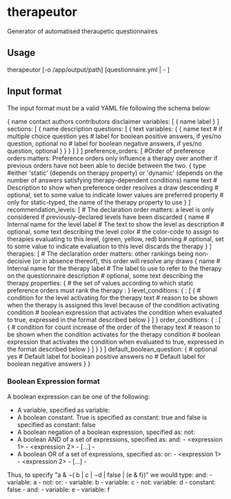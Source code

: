 # therapeutor
Generator of automatised theraupetic questionnaires

## Usage
therapeutor [-o /app/output/path] [questionnaire.yml | - ]

## Input format

The input format must be a valid YAML file following the schema below:

{
  name
  contact
  authors
  contributors
  disclaimer
  variables: [
    {
      name
      label
    }
  ]
  sections: [
    {
      name
      description
      questions: [
        {
          text
          variables: {
            {
              name
              text # if multiple choice question
              yes # label for boolean positive answers, if yes/no question, optional
              no # label for boolean negative answers, if yes/no question, optional
            }
          }
        }
      ]
    }
  ]
  preference_orders: [ #Order of preference orders matters: Preference orders only influence a therapy over another if previous orders have not been able to decide between the two.
    {
      type #either 'static' (depends on therapy property) or 'dynamic' (depends on the number of answers satisfying therapy-dependent conditions)
      name
      text # Description to show when preference order resolves a draw
      descending # optional, set to some value to indicate lower values are preferred
      property # only for static-typed, the name of the therapy property to use
    }
  ]
  recommendation_levels: [ # The declaration order matters: a level is only considered if previously-declared levels have been discarded
    {
      name # Internal name for the level
      label # The text to show the level as
      description # optional, some text describing the level
      color # the color-code to assign to therapies evaluating to this level, (green, yellow, red)
      banning # optional, set to some value to indicate evaluation to this level discards the therapy
    }
  ]
  therapies: [ # The declaration order matters: other rankings being non-decisive (or in absence thereof), this order will resolve any draws
    {
      name # Internal name for the therapy
      label # The label to use to refer to the therapy on the questionnaire
      description # optional, some text describing the therapy
      properties: { # the set of values according to which static preference orders must rank the therapy
        <name of property>: <numeric value>
      }
      level_conditions: {
        <name of the level>: [
          { # condition for the level activating for the therapy
            text # reason to be shown when the therapy is assigned this level because of the condition activating
            condition # boolean expression that activates the condition when evaluated to true, expressed in the format described below
          }
        ]
      }
      order_conditions: {
        <name of the order condition count>: [
          { # condition for count increase of the order of the therapy
            text # reason to be shown when the condition activates for the therapy
            condition # boolean expression that activates the condition when evaluated to true, expressed in the format described below
          }
        ]
      }
    }
  ]
  default_boolean_question: { # optional
    yes # Default label for boolean positive answers
    no # Default label for boolean negative answers
  }
}

### Boolean Expression format

A boolean expression can be one of the following:

* A variable, specified as
        variable: <name of the variable>
* A boolean constant. True is specified as
        constant: true
  and false is specified as
        constant: false
* A boolean negation of a boolean expression, specified as:
        not: <expression>
* A boolean AND of a set of expressions, specified as:
        and:
          - <expression 1>
          - <expression 2>
          - [...]
          - <expression n>
* A boolean OR of a set of expressions, specified as:
        or:
          - <expression 1>
          - <expression 2>
          - [...]
          - <expression n>

Thus, to specify "a & ¬( b | c | ¬d | false | (e & f))" we would type:
        and:
          - variable: a
          - not:
              or:
                - variable: b
                - variable: c
                - not:
                    variable: d
                - constant: false
                - and:
                    - variable: e
                    - variable: f
